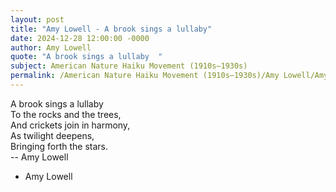 ```yaml
---
layout: post
title: "Amy Lowell - A brook sings a lullaby"
date: 2024-12-28 12:00:00 -0000
author: Amy Lowell
quote: "A brook sings a lullaby  "
subject: American Nature Haiku Movement (1910s–1930s)
permalink: /American Nature Haiku Movement (1910s–1930s)/Amy Lowell/Amy Lowell - A brook sings a lullaby
---
```


A brook sings a lullaby  
To the rocks and the trees,  
And crickets join in harmony,  
As twilight deepens,  
Bringing forth the stars.  
-- Amy Lowell

- Amy Lowell
